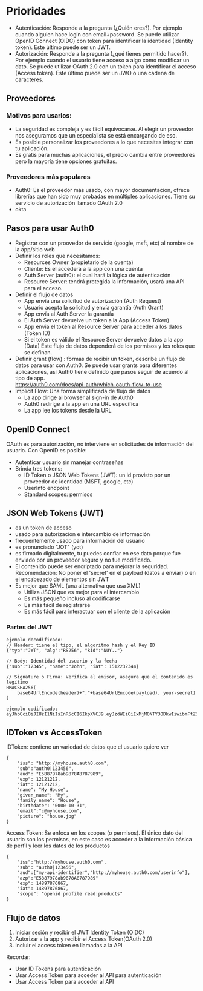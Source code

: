 
# Prioridades
- Autenticación: Responde a la pregunta (¿Quién eres?). Por ejemplo cuando alguien hace login con email+password. Se puede utilizar OpenID Connect (OIDC) con token para identificar la identidad (Identity token). Este último puede ser un JWT.
- Autorización: Responde a la pregunta (¿qué tienes permitido hacer?). Por ejemplo cuando el usuario tiene acceso a algo como modificar un dato. Se puede utilizar OAuth 2.0 con un token para identificar el acceso (Access token). Este último puede ser un JWO o una cadena de caracteres.


## Proveedores
### Motivos para usarlos:
- La seguridad es compleja y es fácil equivocarse. Al elegir un proveedor nos aseguramos que un especialista se está encargando de eso.
- Es posible personalizar los proveedores a lo que necesites integrar con tu aplicación.
- Es gratis para muchas aplicaciones, el precio cambia entre proveedores pero la mayoría tiene opciones gratuitas.

### Proveedores más populares
- Auth0: Es el proveedor más usado, con mayor documentación, ofrece librerías que han sido muy probadas en múltiples aplicaciones. Tiene su servicio de autorización llamado OAuth 2.0
- okta

## Pasos para usar Auth0
- Registrar con un proovedor de servicio (google, msft, etc) al nombre de la app/sitio web
- Definir los roles que necesitamos: 
    - Resources Owner (propietario de la cuenta)
    - Cliente: Es el accederá a la app con una cuenta 
    - Auth Server (auth0): el cual hará la lógica de autenticación
    - Resource Server: tendrá protegida la información, usará una API para el acceso.
- Definir el flujo de datos
    - App envía una solicitud de autorización (Auth Request)
    - Usuario acepta la solicitud y envía garantía (Auth Grant)
    - App envía al Auth Server la garantía
    - El Auth Server devuelve un token a la App (Access Token)
    - App envia el token al Resource Server para acceder a los datos (Token ID)
    - Si el token es válido el Resource Server devuelve datos a la app (Data)
    Este flujo de datos dependerá de los permisos y los roles que se definan.
- Definir grant (flow) : formas de recibir un token, describe un flujo de datos para usar con Auth0. Se puede usar grants para diferentes aplicaciones, así Auth0 tiene definido que pasos seguir de acuerdo al tipo de app.  
https://auth0.com/docs/api-auth/which-oauth-flow-to-use
- Implicit Flow: Una forma simplificada de flujo de datos
    - La app dirige al browser al sign-in de Auth0
    - Auth0 redirige a la app en una URL especifica
    - La app lee los tokens desde la URL    

## OpenID Connect 
OAuth es para autorización, no interviene en solicitudes de información del usuario. Con OpenID es posible:
- Autenticar usuario sin manejar contraseñas
- Brinda tres tokens:
    - ID Token o JSON Web Tokens (JWT): un id provisto por un proveedor de identidad (MSFT, google, etc)
    - UserInfo endpoint
    - Standard scopes: permisos

## JSON Web Tokens (JWT)
- es un token de acceso
- usado para autorización e intercambio de información
- frecuentemente usado para información del usuario
- es pronunciado "JOT" (yot)
- es firmado digitalmente, tu puedes confiar en ese dato porque fue enviado por un proveedor seguro y no fue modificado. 
- El contenido puede ser encriptado para mejorar la seguridad. Recomendación: No poner el 'secret' en el payload (datos a enviar) o en el encabezado de elementos sin JWT 
- Es mejor que SAML (una alternativa que usa XML)
    - Utiliza JSON que es mejor para el intercambio
    - Es más pequeño incluso al codificarse
    - Es más fácil de registrarse
    - Es más fácil para interactuar con el cliente de la aplicación

### Partes del JWT
```
ejemplo decodificado:
// Header: tiene el tipo, el algoritmo hash y el Key ID
{"typ":"JWT", "alg":"RS256", "kid":"NUY.."}

// Body: Identidad del usuario y la fecha
{"sub":"12345", "name":"John", "iat": 1512232344}

// Signature o Firma: Verifica al emisor, asegura que el contenido es legítimo
HMACSHA256(
    base64UrlEncode(header)+"."+base64UrlEncode(payload), your-secret)
)

ejemplo codificado:
eyJhbGciOiJIUzI1NiIsInR5cCI6IkpXVCJ9.eyJzdWIiOiIxMjM0NTY3ODkwIiwibmFtZSI6IkpvaG4gRG9lIiwiaWF0IjoxNTE2MjM5MDIyfQ.SflKxwRJSMeKKF2QT4fwpMeJf36POk6yJV_adQssw5c
```

## IDToken vs AccessToken
IDToken: contiene un variedad de datos que el usuario quiere ver
```
{
    "iss": "http://myhouse.auth0.com",
    "sub":"auth0|123456",
    "aud": "E5887978ab9878A8787989",
    "exp": 12121212,
    "iat": 12121212,
    "name": "My House",
    "given_name": "My",
    "family_name": "House",
    "birthdate": "0000-10-31",
    "email":"c@myhouse.com",
    "picture": "house.jpg"
}

```

Access Token: Se enfoca en los scopes (o permisos). El único dato del usuario son los permisos, en este caso es acceder a la información básica de perfil y leer los datos de los productos
```
{
    "iss":"http://myhouse.auth0.com",
    "sub": "auth0|123456",
    "aud":["my-api-identifier","http://myhouse.auth0.com/userinfo"],
    "azp":"E5887978ab9878A8787989"
    "exp": 14897876867,
    "iat": 14897876867,
    "scope": "openid profile read:products"
}
```

## Flujo de datos
1) Iniciar sesión y recibir el JWT Identity Token (OIDC)
2) Autorizar a la app y recibir el Access Token(OAuth 2.0)
3) Incluir el access token en llamadas a la API

Recordar:
- Usar ID Tokens para autenticación
- Usar Access Token para acceder al API
 para autenticación
 - Usar Access Token para acceder al API


